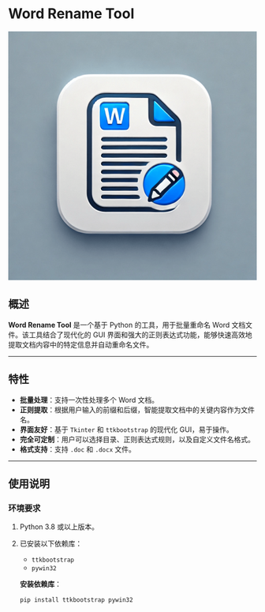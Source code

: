 # Word Rename Tool

![Icon](./path_to_your_icon.png) <!-- 替换为图标路径 -->

## 概述

**Word Rename Tool** 是一个基于 Python 的工具，用于批量重命名 Word 文档文件。该工具结合了现代化的 GUI 界面和强大的正则表达式功能，能够快速高效地提取文档内容中的特定信息并自动重命名文件。

---

## 特性

- **批量处理**：支持一次性处理多个 Word 文档。
- **正则提取**：根据用户输入的前缀和后缀，智能提取文档中的关键内容作为文件名。
- **界面友好**：基于 `Tkinter` 和 `ttkbootstrap` 的现代化 GUI，易于操作。
- **完全可定制**：用户可以选择目录、正则表达式规则，以及自定义文件名格式。
- **格式支持**：支持 `.doc` 和 `.docx` 文件。

---

## 使用说明

### 环境要求

1. Python 3.8 或以上版本。
2. 已安装以下依赖库：
   - `ttkbootstrap`
   - `pywin32`

   **安装依赖库**：
   ```bash
   pip install ttkbootstrap pywin32
